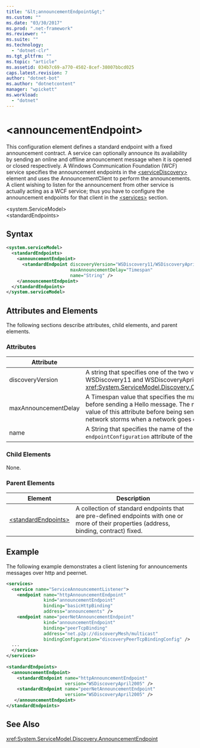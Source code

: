 ```yaml
---
title: "&lt;announcementEndpoint&gt;"
ms.custom: ""
ms.date: "03/30/2017"
ms.prod: ".net-framework"
ms.reviewer: ""
ms.suite: ""
ms.technology: 
  - "dotnet-clr"
ms.tgt_pltfrm: ""
ms.topic: "article"
ms.assetid: 034b7c69-a770-4502-8cef-38007bbcd025
caps.latest.revision: 7
author: "dotnet-bot"
ms.author: "dotnetcontent"
manager: "wpickett"
ms.workload: 
  - "dotnet"
---
```

# &lt;announcementEndpoint&gt;
This configuration element defines a standard endpoint with a fixed announcement contract. A service can optionally announce its availability by sending an online and offline announcement message when it is opened or closed respectively. A Windows Communication Foundation (WCF) service specifies the announcement endpoints in the [\<serviceDiscovery>](../../../../../docs/framework/configure-apps/file-schema/wcf/servicediscovery.md) element and uses the AnnouncementClient to perform the announcements. A client wishing to listen for the announcement from other service is actually acting as a WCF service; thus you have to configure the announcement endpoints for that client in the [\<services>](../../../../../docs/framework/configure-apps/file-schema/wcf/services.md) section.  
  
\<system.ServiceModel>  
\<standardEndpoints>  
  
## Syntax  
  
```xml  
<system.serviceModel>  
  <standardEndpoints>
    <announcementEndpoint>
      <standardEndpoint discoveryVersion="WSDiscovery11/WSDiscoveryApril2005" 
                        maxAnnouncementDelay="Timespan" 
                        name="String" />
    </announcementEndpoint>
  </standardEndpoints>  
</system.serviceModel>  
```  
  
## Attributes and Elements  
 The following sections describe attributes, child elements, and parent elements.  
  
### Attributes  
  
|Attribute|Description|  
|---------------|-----------------|  
|discoveryVersion|A string that specifies one of the two versions of WS-Discovery protocol. Valid values are WSDiscovery11 and WSDiscoveryApril2005. This value is of type <xref:System.ServiceModel.Discovery.Configuration.AnnouncementEndpointElement.DiscoveryVersion>.|  
|maxAnnouncementDelay|A Timespan value that specifies the maximum value for the delay the Discovery protocol will wait before sending a Hello message. The messages will wait for a random time value between 0 and the value of this attribute before being sent. This attribute is used to set a small, random delay to prevent network storms when a network goes out and all services come back online at the same time.|  
|name|A String that specifies the name of the configuration of the standard endpoint. The name is used in the `endpointConfiguration` attribute of the service endpoint to link a standard endpoint to its configuration.|  
  
### Child Elements  
 None.  
  
### Parent Elements  
  
|Element|Description|  
|-------------|-----------------|  
|[\<standardEndpoints>](../../../../../docs/framework/configure-apps/file-schema/wcf/standardendpoints.md)|A collection of standard endpoints that are pre-defined endpoints with one or more of their properties (address, binding, contract) fixed.|  
  
## Example  
 The following example demonstrates a client listening for announcements messages over http and peernet.  
  
```xml  
<services>  
  <service name="ServiceAnnouncementListener">  
    <endpoint name="httpAnnouncementEndpoint"  
              kind="announcementEndpoint"  
              binding="basicHttpBinding"  
              address="announcements" />  
    <endpoint name="peerNetAnnouncementEndpoint"  
              kind="announcementEndpoint"  
              binding="peerTcpBinding"  
              address="net.p2p://discoveryMesh/multicast"  
              bindingConfiguration="discoveryPeerTcpBindingConfig" />  
  ...  
  </service>  
</services>  
  
<standardEndpoints>  
  <announcementEndpoint>  
    <standardEndpoint name="httpAnnouncementEndpoint"                         
                      version="WSDiscoveryApril2005" />  
    <standardEndpoint name="peerNetAnnouncementEndpoint"                         
                      version="WSDiscoveryApril2005" />  
   </announcementEndpoint>  
</standardEndpoints>  
```  
  
## See Also  
 <xref:System.ServiceModel.Discovery.AnnouncementEndpoint>
